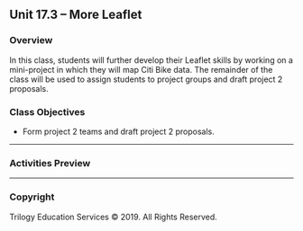 ## Unit 17.3 – More Leaflet

### Overview

In this class, students will further develop their Leaflet skills by working on a mini-project in which they will map Citi Bike data. The remainder of the class will be used to assign students to project groups and draft project 2 proposals.

### Class Objectives

* Form project 2 teams and draft project 2 proposals.

- - -

### Activities Preview

- - -

### Copyright

Trilogy Education Services © 2019. All Rights Reserved.
